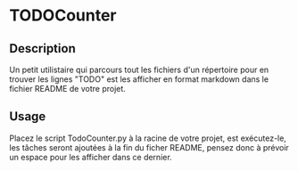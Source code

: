 # TODOCounter

## Description

Un petit utilistaire qui parcours tout les fichiers d'un répertoire pour en trouver les lignes "TODO" est les afficher en format markdown dans le fichier README de votre projet.

## Usage

Placez le script TodoCounter.py à la racine de votre projet, est exécutez-le, les tâches seront ajoutées à la fin du ficher README, pensez donc à prévoir un espace pour les afficher dans ce dernier.
